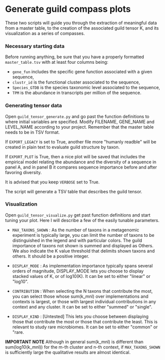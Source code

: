 # Generate guild compass plots
These two scripts will guide you through the extraction of meaningful data from a master table, to the creation of the associated guild tensor K, and its visualization as a series of compasses.

### Necessary starting data
Before running anything, be sure that you have a properly formatted `master_table.tsv` with at least four columns being:
- `gene_fun` includes the specific gene function associated with a given sequence,
- `clustr_id` is the functional cluster associated to the sequence,
- `Species_GTDB` is the species taxonomic level associated to the sequence,
- `TPM` is the abundance in transcripts per million of the sequence.

### Generating tensor data
Open `guild_tensor_generate.py` and go past the function definitions to where initial variables are specified. Modify FILENAME, GENE_NAME and LEVEL_NAME according to your project. Remember that the master table needs to be in TSV format.

If `EXPORT_LEGACY` is set to True, another file more "humanly readble" will be created in plain text to evaluate guild structure by taxon.

If `EXPORT_PLOT` is True, then a nice plot will be saved that includes the empirical model relating the abundance and the diversity of a sequence in panel A, and in panel B it compares sequence importance before and after favoring diversity.

It is advised that you keep `VERBOSE` set to True.

The script will generate a TSV table that describes the guild tensor.

### Visualization
Open `guild_tensor_visualize.py` get past function definitions and start tuning your plot. Here I will describe a few of the easily tunable parameters.

- `MAX_TAXONS_SHOWN` : As the number of taxons in a metagenomic experiment is typically large,
you can limit the number of taxons to be distinguished in the legend and with particular colors. The guild importance of taxons not shown is summed and displayed as Others. We also indicate the K value threshold that delimits shown taxons and others. It should be a positive integer.

- `DISPLAY_MODE` : As implementation importance typically spans several orders of magnitude, DISPLAY_MODE lets you choose to display stacked values of K, or of log10(K). It can be set to either "linear" or "log10".

- `CONTRIBUTION` : When selecting the N taxons that contribute the most, you can select those whose sum(k_mnl) over implementations and contexts is largest, or those with largest individual contributions in any context and any cluster. It can be set to either "summed" or "single".

- `DISPLAY_KIND` : [Untested] This lets you choose between displaying those that contribute the most or those that contribute the least. This is relevant to study rare microbiomes. It can be set to either "common" or "rare.


**IMPORTANT NOTE** Although in general sum(k_mnl) is different than sum(log10(k_mnl)) for the m-th cluster and n-th context, if `MAX_TAXONS_SHOWN` is sufficiently large the qualitative results are almost identical.
